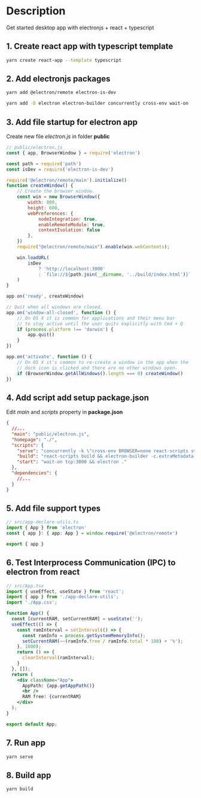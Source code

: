 # Description

Get started desktop app with electronjs + react + typescript

## 1. Create react app with typescript template
```bash
yarn create react-app --template typescript
```

## 2. Add electronjs packages
```bash
yarn add @electron/remote electron-is-dev
```
```bash
yarn add -D electron electron-builder concurrently cross-env wait-on
```
## 3. Add file startup for electron app
Create new file *electron.js* in folder **public**
```javascript
// public/electron.js
const { app, BrowserWindow } = require('electron')

const path = require('path')
const isDev = require('electron-is-dev')

require('@electron/remote/main').initialize()
function createWindow() {
    // Create the browser window.
    const win = new BrowserWindow({
        width: 800,
        height: 600,
        webPreferences: {
            nodeIntegration: true,
            enableRemoteModule: true,
            contextIsolation: false
        },
    })
    require("@electron/remote/main").enable(win.webContents);

    win.loadURL(
        isDev
            ? 'http://localhost:3000'
            : `file://${path.join(__dirname, '../build/index.html')}`
    )
}

app.on('ready', createWindow)

// Quit when all windows are closed.
app.on('window-all-closed', function () {
    // On OS X it is common for applications and their menu bar
    // to stay active until the user quits explicitly with Cmd + Q
    if (process.platform !== 'darwin') {
        app.quit()
    }
})

app.on('activate', function () {
    // On OS X it's common to re-create a window in the app when the
    // dock icon is clicked and there are no other windows open.
    if (BrowserWindow.getAllWindows().length === 0) createWindow()
})
```
## 4. Add script add setup package.json
Edit *main* and *scripts* property in **package.json**
```json
{
  //...
  "main": "public/electron.js",
  "homepage": "./",
  "scripts": {
    "serve": "concurrently -k \"cross-env BROWSER=none react-scripts start\" \"yarn start\"",
    "build": "react-scripts build && electron-builder -c.extraMetadata.main=build/electron.js",
    "start": "wait-on tcp:3000 && electron ."
  },
  "dependencies": {
    //...
  }
}
```
## 5. Add file support types
```typescript
// src/app-declare-utils.ts
import { App } from 'electron'
const { app }: { app: App } = window.require('@electron/remote')

export { app }
```

## 6. Test Interprocess Communication (IPC) to electron from react
```jsx
// src/App.tsx
import { useEffect, useState } from 'react';
import { app } from './app-declare-utils';
import './App.css';

function App() {
  const [currentRAM, setCurrentRAM] = useState('');
  useEffect(() => {
    const ramInterval = setInterval(() => {
      const ramInfo = process.getSystemMemoryInfo();
      setCurrentRAM(~~(ramInfo.free / ramInfo.total * 100) + '%');
    }, 1000);
    return () => {
      clearInterval(ramInterval);
    }
  }, []);
  return (
    <div className="App">
      AppPath: {app.getAppPath()}
      <br />
      RAM free: {currentRAM}
    </div>
  );
}

export default App;
```
## 7. Run app
```bash
yarn serve
```
## 8. Build app
```bash
yarn build
```